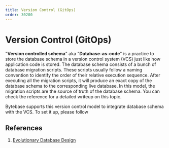 ```yaml
---
title: Version Control (GitOps)
order: 30200
---
```


# Version Control (GitOps)

"**Version controlled schema**" aka "**Database-as-code**" is a practice to store the database schema in a version control system (VCS) just like how application code is stored. The database schema consists of a bunch of database migration scripts. These scripts usually follow a naming convention to identify the order of their relative execution sequence. After executing all the migration scripts, it will produce an exact copy of the database schema to the corresponding live database. In this model, the migration scripts are the source of truth of the database schema. You can check the reference for a detailed writeup on this topic.

Bytebase supports this version control model to integrate database schema with the VCS. To set it up, please follow

<doc-link-block url="/docs/use-bytebase/vcs-integration" title="VCS Integration"></doc-link-block>

## References

1. [Evolutionary Database Design](https://martinfowler.com/articles/evodb.html)

